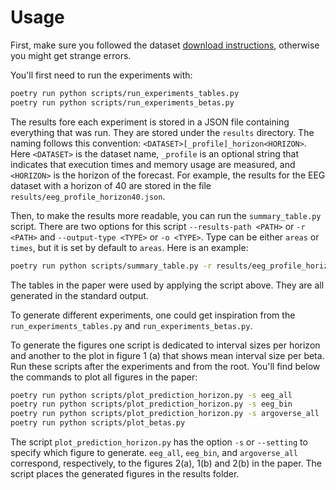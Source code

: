 # Usage

First, make sure you followed the dataset [download instructions](download_data.md), otherwise you might get strange errors.

You'll first need to run the experiments with:

```bash
poetry run python scripts/run_experiments_tables.py
poetry run python scripts/run_experiments_betas.py
```

The results fore each experiment is stored in a JSON file containing everything that was run. They are stored under the `results` directory. The naming follows this convention: `<DATASET>[_profile]_horizon<HORIZON>`. Here `<DATASET>` is the dataset name, `_profile` is an optional string that indicates that execution times and memory usage are measured, and `<HORIZON>` is the horizon of the forecast. For example, the results for the EEG dataset with a horizon of 40 are stored in the file `results/eeg_profile_horizon40.json`.

Then, to make the results more readable, you can run the `summary_table.py` script. There are two options for this script `--results-path <PATH>` or `-r <PATH>` and `--output-type <TYPE>` or `-o <TYPE>`. Type can be either `areas` or `times`, but it is set by default to `areas`. Here is an example:

```bash
poetry run python scripts/summary_table.py -r results/eeg_profile_horizon10.json -o times
```

The tables in the paper were used by applying the script above. They are all generated in the standard output.

To generate different experiments, one could get inspiration from the `run_experiments_tables.py` and `run_experiments_betas.py`.

To generate the figures one script is dedicated to interval sizes per horizon and another to the plot in figure 1 (a) that shows mean interval size per beta. Run these scripts after the experiments and from the root. You'll find below the commands to plot all figures in the paper:  

```bash
poetry run python scripts/plot_prediction_horizon.py -s eeg_all
poetry run python scripts/plot_prediction_horizon.py -s eeg_bin
poetry run python scripts/plot_prediction_horizon.py -s argoverse_all
poetry run python scripts/plot_betas.py
```

The script `plot_prediction_horizon.py` has the option `-s` or `--setting` to specify which figure to generate. `eeg_all`, `eeg_bin`, and `argoverse_all` correspond, respectively, to the figures 2(a), 1(b) and 2(b) in the paper. The script places the generated figures in the results folder.
